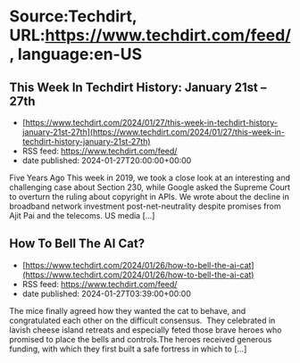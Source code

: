 # Source:Techdirt, URL:https://www.techdirt.com/feed/, language:en-US

## This Week In Techdirt History: January 21st – 27th
 - [https://www.techdirt.com/2024/01/27/this-week-in-techdirt-history-january-21st-27th](https://www.techdirt.com/2024/01/27/this-week-in-techdirt-history-january-21st-27th)
 - RSS feed: https://www.techdirt.com/feed/
 - date published: 2024-01-27T20:00:00+00:00

Five Years Ago This week in 2019, we took a close look at an interesting and challenging case about Section 230, while Google asked the Supreme Court to overturn the ruling about copyright in APIs. We wrote about the decline in broadband network investment post-net-neutrality despite promises from Ajit Pai and the telecoms. US media [&#8230;]

## How To Bell The AI Cat?
 - [https://www.techdirt.com/2024/01/26/how-to-bell-the-ai-cat](https://www.techdirt.com/2024/01/26/how-to-bell-the-ai-cat)
 - RSS feed: https://www.techdirt.com/feed/
 - date published: 2024-01-27T03:39:00+00:00

The mice finally agreed how they wanted the cat to behave, and congratulated each other on the difficult consensus.&#160; They celebrated in lavish cheese island retreats and especially feted those brave heroes who promised to place the bells and controls.The heroes received generous funding, with which they first built a safe fortress in which to [&#8230;]

